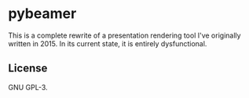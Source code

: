 # pybeamer
This is a complete rewrite of a presentation rendering tool I've originally
written in 2015. In its current state, it is entirely dysfunctional.

## License
GNU GPL-3.

